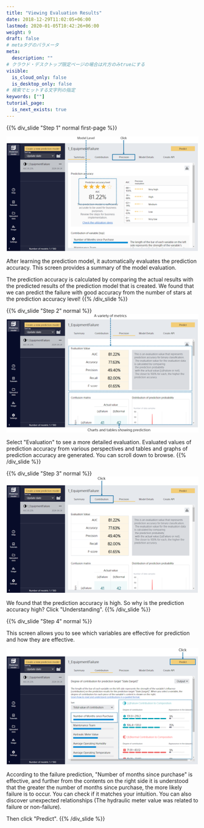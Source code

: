 ```yaml
---
title: "Viewing Evaluation Results"
date: 2018-12-29T11:02:05+06:00
lastmod: 2020-01-05T10:42:26+06:00
weight: 9
draft: false
# metaタグのパラメータ
meta:
  description: ""
# クラウド・デスクトップ限定ページの場合は片方のみtrueにする
visible:
  is_cloud_only: false
  is_desktop_only: false
# 検索でヒットする文字列の指定
keywords: [""]
tutorial_page:
  is_next_exists: true
---
```


{{% div_slide "Step 1" normal first-page %}}

![](../img_en/t_slide11.png)

After learning the prediction model, it automatically evaluates the prediction accuracy. This screen provides a summary of the model evaluation.

The prediction accuracy is calculated by comparing the actual results with the predicted results of the prediction model that is created.
We found that we can predict the failure with good accuracy from the number of stars at the prediction accuracy level!
{{% /div_slide %}}

{{% div_slide "Step 2" normal %}}
![](../img_en/t_slide12.png)

Select "Evaluation" to see a more detailed evaluation.
Evaluated values of prediction accuracy from various perspectives and tables and graphs of prediction accuracy are generated. You can scroll down to browse.
{{% /div_slide %}}

{{% div_slide "Step 3" normal %}}
![](../img_en/t_slide13.png)

We found that the prediction accuracy is high. So why is the prediction accuracy high?
Click "Understanding".
{{% /div_slide %}}

{{% div_slide "Step 4" normal %}}

This screen allows you to see which variables are effective for prediction and how they are effective.

![](../img_en/t_slide14.png)

According to the failure prediction,
"Number of months since purchase" is effective, and further from the contents on the right side
it is understood that the greater the number of months since purchase, the more likely failure is to occur.
You can check if it matches your intuition.
You can also discover unexpected relationships (The hydraulic meter value was related to failure or non-failure).

Then click "Predict".
{{% /div_slide %}}
